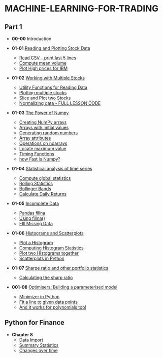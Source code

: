 # MACHINE-LEARNING-FOR-TRADING

## Part 1

 - **00-00** Introduction

 - **01-01** [Reading and Plotting Stock Data](https://github.com/369geofreeman/MACHINE-LEARNING-FOR-TRADING/tree/main/part1/01-01-Reading_and_plotting_stock_data)
	* [Read CSV - print last 5 lines](https://github.com/369geofreeman/MACHINE-LEARNING-FOR-TRADING/blob/main/part1/01-01-Reading_and_plotting_stock_data/read_csv.py)
	* [Compute mean volume](https://github.com/369geofreeman/MACHINE-LEARNING-FOR-TRADING/blob/main/part1/01-01-Reading_and_plotting_stock_data/compute_mean_volume.py)
	* [Plot High prices for IBM](https://github.com/369geofreeman/MACHINE-LEARNING-FOR-TRADING/blob/main/part1/01-01-Reading_and_plotting_stock_data/Plot_High_prices_for_IBM.py)

 - **01-02** [Working with Multiple Stocks](https://github.com/369geofreeman/MACHINE-LEARNING-FOR-TRADING/tree/main/part1/01-02-Working_with_multiple_stocks)
	* [Utility Functions for Reading Data](https://github.com/369geofreeman/MACHINE-LEARNING-FOR-TRADING/blob/main/part1/01-02-Working_with_multiple_stocks/Utility_functions_for_reading_data.py)
	* [Plotting multiple stocks](https://github.com/369geofreeman/MACHINE-LEARNING-FOR-TRADING/blob/main/part1/01-02-Working_with_multiple_stocks/Plotting-multiple-stocks.py)
	* [Slice and Plot two Stocks](https://github.com/369geofreeman/MACHINE-LEARNING-FOR-TRADING/blob/main/part1/01-02-Working_with_multiple_stocks/slice-and-plot-two-stocks.py)
	* [Normalizing data - FULL LESSON CODE](https://github.com/369geofreeman/MACHINE-LEARNING-FOR-TRADING/blob/main/part1/01-02-Working_with_multiple_stocks/Normalizing.py)

 - **01-03** [The Power of Numpy](https://github.com/369geofreeman/MACHINE-LEARNING-FOR-TRADING/tree/main/part1/01-03-The-Power-of-NumPy)
	* [Creating NumPy arrays](https://github.com/369geofreeman/MACHINE-LEARNING-FOR-TRADING/blob/main/part1/01-03-The-Power-of-NumPy/Creating-NumPy-arrays.py)
	* [Arrays with initial values](https://github.com/369geofreeman/MACHINE-LEARNING-FOR-TRADING/blob/main/part1/01-03-The-Power-of-NumPy/Arrays-with-initial-values.py)
	* [Generating random numbers](https://github.com/369geofreeman/MACHINE-LEARNING-FOR-TRADING/blob/main/part1/01-03-The-Power-of-NumPy/Generating-random-numbers.py)
	* [Array attributes](https://github.com/369geofreeman/MACHINE-LEARNING-FOR-TRADING/blob/main/part1/01-03-The-Power-of-NumPy/array-attributes.py)
	* [Operations on ndarrays](https://github.com/369geofreeman/MACHINE-LEARNING-FOR-TRADING/blob/main/part1/01-03-The-Power-of-NumPy/operations.py)
	* [Locate maximum value](https://github.com/369geofreeman/MACHINE-LEARNING-FOR-TRADING/blob/main/part1/01-03-The-Power-of-NumPy/max_value.py)
	* [Timing Functions](https://github.com/369geofreeman/MACHINE-LEARNING-FOR-TRADING/blob/main/part1/01-03-The-Power-of-NumPy/time_func.py)
	* [how Fast is Numpy?](https://github.com/369geofreeman/MACHINE-LEARNING-FOR-TRADING/blob/main/part1/01-03-The-Power-of-NumPy/how-fast-is-numpy.py)
	

 - **01-04** [Statistical analysis of time series](https://github.com/369geofreeman/MACHINE-LEARNING-FOR-TRADING/tree/main/part1/01-04-Statistical-analysis-of-time-series)
	* [Compute global statistics](https://github.com/369geofreeman/MACHINE-LEARNING-FOR-TRADING/tree/main/part1/01-04-Statistical-analysis-of-time-series/Compute-global-statistics.py)
	* [Rolling Statistics](https://github.com/369geofreeman/MACHINE-LEARNING-FOR-TRADING/tree/main/part1/01-04-Statistical-analysis-of-time-series/rolling-stats.py)
	* [Bollinger Bands](https://github.com/369geofreeman/MACHINE-LEARNING-FOR-TRADING/tree/main/part1/01-04-Statistical-analysis-of-time-series/bollinger_bands.py)
	* [Calculate Daily Returns](https://github.com/369geofreeman/MACHINE-LEARNING-FOR-TRADING/tree/main/part1/01-04-Statistical-analysis-of-time-series/daily_returns.py)


 - **01-05** [Incomplete Data](https://github.com/369geofreeman/MACHINE-LEARNING-FOR-TRADING/tree/main/part1/01-05-incomplete-data)
	* [Pandas fillna](https://github.com/369geofreeman/MACHINE-LEARNING-FOR-TRADING/tree/main/part1/01-05-incomplete-data/pandas-fillna.py)
	* [Using fillna()](https://github.com/369geofreeman/MACHINE-LEARNING-FOR-TRADING/tree/main/part1/01-05-incomplete-data/using-fillna.py)
	* [FIll Missing Data](https://github.com/369geofreeman/MACHINE-LEARNING-FOR-TRADING/tree/main/part1/01-05-incomplete-data/fill-missing.py)


 - **01-06** [Histograms and Scatterplots](https://github.com/369geofreeman/MACHINE-LEARNING-FOR-TRADING/tree/main/part1/01-06-histograms-and-scatterplots)
	* [Plot a Histogram](https://github.com/369geofreeman/MACHINE-LEARNING-FOR-TRADING/tree/main/part1/01-06-histograms-and-scatterplots/plot_hist.py)
	* [Computing Histogram Statistics](https://github.com/369geofreeman/MACHINE-LEARNING-FOR-TRADING/tree/main/part1/01-06-histograms-and-scatterplots/hist_stats.py)
	* [Plot two Histograms together](https://github.com/369geofreeman/MACHINE-LEARNING-FOR-TRADING/tree/main/part1/01-06-histograms-and-scatterplots/plt-two-hist.py)
	* [Scatterplots in Python](https://github.com/369geofreeman/MACHINE-LEARNING-FOR-TRADING/tree/main/part1/01-06-histograms-and-scatterplots/scatterplots.py)


 - **01-07** [Sharpe ratio and other portfolio statistics](https://github.com/369geofreeman/MACHINE-LEARNING-FOR-TRADING/tree/main/part1/01-07-Sharpe-ratio-and-other-portfolio-statistics)
	* [Calculating the sharp ratio](https://github.com/369geofreeman/MACHINE-LEARNING-FOR-TRADING/tree/main/part1/01-07-Sharpe-ratio-and-other-portfolio-statistics/sharp-ratio.py)

 - **001-08** [Optimisers: Building a parameterised model](https://github.com/369geofreeman/MACHINE-LEARNING-FOR-TRADING/tree/main/part1/01-08-Optimisers)
	* [Minimizer in Python](https://github.com/369geofreeman/MACHINE-LEARNING-FOR-TRADING/tree/main/part1/01-08-Optimisers/minimiser.py)
	* [Fit a line to given data points](https://github.com/369geofreeman/MACHINE-LEARNING-FOR-TRADING/tree/main/part1/01-08-Optimisers/fit_line_any_given_point.py)
	* [And it works for polynomials too!](https://github.com/369geofreeman/MACHINE-LEARNING-FOR-TRADING/tree/main/part1/01-08-Optimisers/fit_polys.py)







## Python for Finance

 - **Chapter 8**
	* [Data Import](https://github.com/369geofreeman/MACHINE-LEARNING-FOR-TRADING/blob/main/book_data/p4f/chap8/1-data_import.py)
	* [Summary Statistics](https://github.com/369geofreeman/MACHINE-LEARNING-FOR-TRADING/blob/main/book_data/p4f/chap8/2-summary_stats.py)
	* [Changes over time](https://github.com/369geofreeman/MACHINE-LEARNING-FOR-TRADING/blob/main/book_data/p4f/chap8/3-changes_over_time.py)
	




